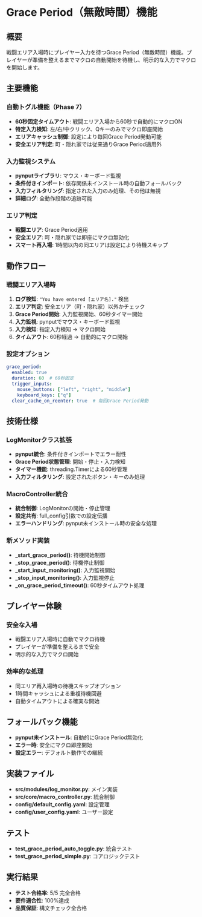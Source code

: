 # Grace Period（無敵時間）機能

## 概要
戦闘エリア入場時にプレイヤー入力を待つGrace Period（無敵時間）機能。プレイヤーが準備を整えるまでマクロの自動開始を待機し、明示的な入力でマクロを開始します。

## 主要機能

### 自動トグル機能（Phase 7）
- **60秒固定タイムアウト**: 戦闘エリア入場から60秒で自動的にマクロON
- **特定入力検知**: 左/右/中クリック、Qキーのみでマクロ即座開始
- **エリアキャッシュ制御**: 設定により毎回Grace Period発動可能
- **安全エリア判定**: 町・隠れ家では従来通りGrace Period適用外

### 入力監視システム
- **pynputライブラリ**: マウス・キーボード監視
- **条件付きインポート**: 依存関係未インストール時の自動フォールバック
- **入力フィルタリング**: 指定された入力のみ処理、その他は無視
- **詳細ログ**: 全動作段階の追跡可能

### エリア判定
- **戦闘エリア**: Grace Period適用
- **安全エリア**: 町・隠れ家では即座にマクロ無効化
- **スマート再入場**: 1時間以内の同エリアは設定により待機スキップ

## 動作フロー

### 戦闘エリア入場時
1. **ログ検知**: `"You have entered [エリア名]."` 検出
2. **エリア判定**: 安全エリア（町・隠れ家）以外かチェック
3. **Grace Period開始**: 入力監視開始、60秒タイマー開始
4. **入力監視**: pynputでマウス・キーボード監視
5. **入力検知**: 指定入力検知 → マクロ開始
6. **タイムアウト**: 60秒経過 → 自動的にマクロ開始

### 設定オプション
```yaml
grace_period:
  enabled: true
  duration: 60  # 60秒固定
  trigger_inputs:
    mouse_buttons: ["left", "right", "middle"]
    keyboard_keys: ["q"]
  clear_cache_on_reenter: true  # 毎回Grace Period発動
```

## 技術仕様

### LogMonitorクラス拡張
- **pynput統合**: 条件付きインポートでエラー耐性
- **Grace Period状態管理**: 開始・停止・入力検知
- **タイマー機能**: threading.Timerによる60秒管理
- **入力フィルタリング**: 設定されたボタン・キーのみ処理

### MacroController統合
- **統合制御**: LogMonitorの開始・停止管理
- **設定共有**: full_config引数での設定伝播
- **エラーハンドリング**: pynput未インストール時の安全な処理

### 新メソッド実装
- **_start_grace_period()**: 待機開始制御
- **_stop_grace_period()**: 待機停止制御
- **_start_input_monitoring()**: 入力監視開始
- **_stop_input_monitoring()**: 入力監視停止
- **_on_grace_period_timeout()**: 60秒タイムアウト処理

## プレイヤー体験

### 安全な入場
- 戦闘エリア入場時に自動でマクロ待機
- プレイヤーが準備を整えるまで安全
- 明示的な入力でマクロ開始

### 効率的な処理
- 同エリア再入場時の待機スキップオプション
- 1時間キャッシュによる重複待機回避
- 自動タイムアウトによる確実な開始

## フォールバック機能
- **pynput未インストール**: 自動的にGrace Period無効化
- **エラー時**: 安全にマクロ即座開始
- **設定エラー**: デフォルト動作での継続

## 実装ファイル
- **src/modules/log_monitor.py**: メイン実装
- **src/core/macro_controller.py**: 統合制御
- **config/default_config.yaml**: 設定管理
- **config/user_config.yaml**: ユーザー設定

## テスト
- **test_grace_period_auto_toggle.py**: 統合テスト
- **test_grace_period_simple.py**: コアロジックテスト

## 実行結果
- **テスト合格率**: 5/5 完全合格
- **要件適合性**: 100%達成
- **品質保証**: 構文チェック全合格